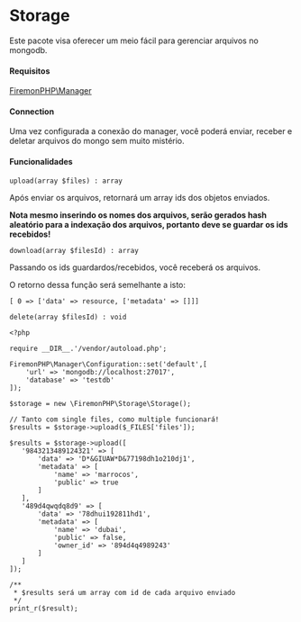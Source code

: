 # Storage
Este pacote visa oferecer um meio fácil para gerenciar arquivos no mongodb.

#### Requisitos

[FiremonPHP\Manager](https://github.com/FiremonPHP/Manager)

#### Connection
Uma vez configurada a conexão do manager, você poderá enviar, receber e deletar arquivos do mongo sem muito mistério.


#### Funcionalidades

``upload(array $files) : array``

Após enviar os arquivos, retornará um array ids dos objetos enviados.

**Nota mesmo inserindo os nomes dos arquivos, serão gerados hash aleatório para a indexação dos arquivos, portanto deve se guardar os ids recebidos!**

``download(array $filesId) : array``

Passando os ids guardardos/recebidos, você receberá os arquivos.

O retorno dessa função será semelhante a isto:

```
[ 0 => ['data' => resource, ['metadata' => []]]
```

``delete(array $filesId) : void``


```
<?php

require __DIR__.'/vendor/autoload.php';

FiremonPHP\Manager\Configuration::set('default',[
    'url' => 'mongodb://localhost:27017',
    'database' => 'testdb'
]);

$storage = new \FiremonPHP\Storage\Storage();

// Tanto com single files, como multiple funcionará!
$results = $storage->upload($_FILES['files']);

$results = $storage->upload([
   '9843213489124321' => [
       'data' => 'D*&GIUAW*D&77198dh1o210dj1',
       'metadata' => [
           'name' => 'marrocos',
           'public' => true
       ]
   ],
   '489d4qwqdq8d9' => [
       'data' => '78dhui192811hd1',
       'metadata' => [
           'name' => 'dubai',
           'public' => false,
           'owner_id' => '894d4q4989243'
       ]
   ] 
]);

/**
 * $results será um array com id de cada arquivo enviado
 */
print_r($result);

```

